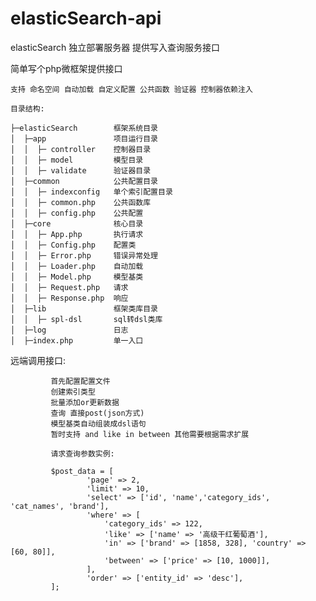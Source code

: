 # elasticSearch-api

 elasticSearch 独立部署服务器  提供写入查询服务接口

 简单写个php微框架提供接口

    支持 命名空间 自动加载 自定义配置 公共函数 验证器 控制器依赖注入

    目录结构:

    ├─elasticSearch        框架系统目录
    │  ├─app               项目运行目录
    │  │  ├─ controller    控制器目录
    │  │  ├─ model         模型目录
    │  │  ├─ validate      验证器目录
    │  ├─common            公共配置目录
    │  │  ├─ indexconfig   单个索引配置目录
    │  │  ├─ common.php    公共函数库
    │  │  ├─ config.php    公共配置
    │  ├─core              核心目录
    │  │  ├─ App.php       执行请求
    │  │  ├─ Config.php    配置类
    │  │  ├─ Error.php     错误异常处理
    │  │  ├─ Loader.php    自动加载
    │  │  ├─ Model.php     模型基类
    │  │  ├─ Request.php   请求
    │  │  ├─ Response.php  响应
    │  ├─lib               框架类库目录
    │  │  ├─ spl-dsl       sql转dsl类库
    │  ├─log               日志
    │  ├─index.php         单一入口




   远端调用接口:

             首先配置配置文件
             创建索引类型
             批量添加or更新数据
             查询 直接post(json方式)
             模型基类自动组装成dsl语句
             暂时支持 and like in between 其他需要根据需求扩展

             请求查询参数实例:

             $post_data = [
                     'page' => 2,
                     'limit' => 10,
                     'select' => ['id', 'name','category_ids', 'cat_names', 'brand'],
                     'where' => [
                         'category_ids' => 122,
                         'like' => ['name' => '高级干红葡萄酒'],
                         'in' => ['brand' => [1858, 328], 'country' => [60, 80]],
                         'between' => ['price' => [10, 1000]],
                     ],
                     'order' => ['entity_id' => 'desc'],
             ];
